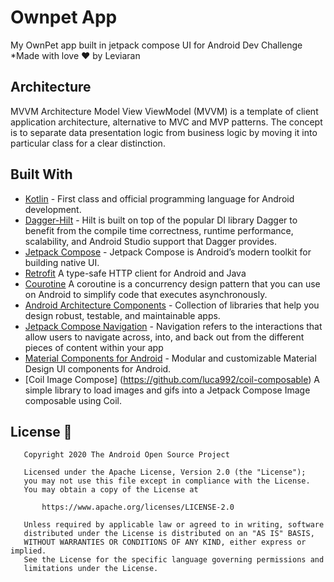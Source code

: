 # Ownpet App
My OwnPet app built in jetpack compose UI for Android Dev Challenge *Made with love ❤️ by Leviaran

## Architecture
MVVM Architecture
Model View ViewModel (MVVM) is a template of client application architecture, alternative to MVC and MVP patterns.
The concept is to separate data presentation logic from business logic by moving it into particular class for a clear distinction. 

## Built With
- [Kotlin](https://kotlinlang.org/) - First class and official programming language for Android development.
- [Dagger-Hilt](https://developer.android.com/training/dependency-injection) - Hilt is built on top of the popular DI library Dagger to benefit from the compile time correctness, runtime performance, scalability, and Android Studio support that Dagger provides.
- [Jetpack Compose](https://developer.android.com/jetpack/compose) - Jetpack Compose is Android’s modern toolkit for building native UI.
- [Retrofit](https://square.github.io/retrofit/) A type-safe HTTP client for Android and Java
- [Courotine](https://developer.android.com/kotlin/coroutines) A coroutine is a concurrency design pattern that you can use on Android to simplify code that executes asynchronously.
- [Android Architecture Components](https://developer.android.com/topic/libraries/architecture) - Collection of libraries that help you design robust, testable, and maintainable apps.
- [Jetpack Compose Navigation](https://developer.android.com/jetpack/compose/navigation) - Navigation refers to the interactions that allow users to navigate across, into, and back out from the different pieces of content within your app
- [Material Components for Android](https://github.com/material-components/material-components-android) - Modular and customizable Material Design UI components for Android.
- [Coil Image Compose] (https://github.com/luca992/coil-composable) A simple library to load images and gifs into a Jetpack Compose Image composable using Coil.

## License 🔖

```
   Copyright 2020 The Android Open Source Project

   Licensed under the Apache License, Version 2.0 (the "License");
   you may not use this file except in compliance with the License.
   You may obtain a copy of the License at

       https://www.apache.org/licenses/LICENSE-2.0

   Unless required by applicable law or agreed to in writing, software
   distributed under the License is distributed on an "AS IS" BASIS,
   WITHOUT WARRANTIES OR CONDITIONS OF ANY KIND, either express or implied.
   See the License for the specific language governing permissions and
   limitations under the License.

```

